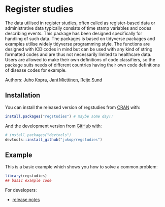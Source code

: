 
<!-- README.md is generated from README.Rmd. Please edit that file -->

# Register studies

<!-- badges: start -->

<!-- badges: end -->

The data utilised in register studies, often called as register-based
data or administrative data typically consists of time stamp variables
and codes describing events. This package has been designed specifically
for handling of such data. The packages is based on tidyverse packages
and examples utilise widely tidyverse programming style. The functions
are designed with ICD codes in mind but can be used with any kind of
string formatted codes and are thus not necessarily limited to
healthcare data. Users are allowed to make their own definitions of code
classifiers, so the package suits needs of different countries having
their own code definitions of disease codes for example.

Authors: [Juho Kopra](https://github.com/jukop), [Jani
Miettinen](https://github.com/janikmiet), [Reijo Sund](https://github.com/rsund)

## Installation

You can install the released version of regstudies from
[CRAN](https://CRAN.R-project.org) with:

``` r
install.packages("regstudies") # maybe some day!! 
```

And the development version from [GitHub](https://github.com/) with:

``` r
# install.packages("devtools")
devtools::install_github("jukop/regstudies")
```

## Example

This is a basic example which shows you how to solve a common problem:

``` r
library(regstudies)
## basic example code
```

For developers:

  - [release notes](http://r-pkgs.had.co.nz/release.html)
